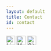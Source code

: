 ```yaml
---
layout: default
title: Contact
id: contact
---
```

<a href="http://linkedin.com/in/katryn-relleve"><img src="https://image.flaticon.com/icons/png/512/61/61109.png" height="25px" alt="LinkedIn"></a>
<a href="mailto:rell1960@mylaurier.ca"><img src="https://p.pngsee.com/uploadpng/small/1-18565_mail-png-icon-mail-icon-png-transparent-png.png" height="25px" alt="Mail"></a>
<a href="https://github.com/katrlv"><img src="https://image.flaticon.com/icons/svg/25/25231.svg" height="25px" alt="Github"></a>
